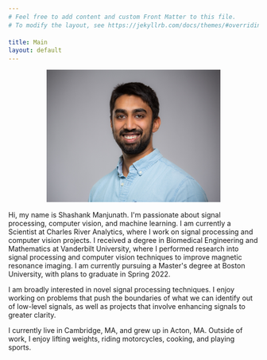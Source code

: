 ```yaml
---
# Feel free to add content and custom Front Matter to this file.
# To modify the layout, see https://jekyllrb.com/docs/themes/#overriding-theme-defaults

title: Main
layout: default
---
```


<p align="center">
    <img src="./assets/ManjunathShashank_headshot.jpg" alt="headshot" width=350 />
</p>

Hi, my name is Shashank Manjunath. I'm passionate about signal processing, computer vision, and machine learning. I am
currently a Scientist at Charles River Analytics, where I work on signal processing and computer vision projects. I
received a degree in Biomedical Engineering and Mathematics at Vanderbilt University, where I performed research into
signal processing and computer vision techniques to improve magnetic resonance imaging. I am currently pursuing a
Master's degree at Boston University, with plans to graduate in Spring 2022.

I am broadly interested in novel signal processing techniques. I enjoy working on problems that push the boundaries of
what we can identify out of low-level signals, as well as projects that involve enhancing signals to greater clarity.

I currently live in Cambridge, MA, and grew up in Acton, MA. Outside of work, I enjoy lifting weights, riding
motorcycles, cooking,  and playing sports.
